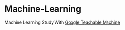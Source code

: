 # Machine-Learning

Machine Learning Study With [Google Teachable Machine](https://teachablemachine.withgoogle.com/)

